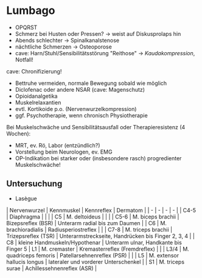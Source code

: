 # Lumbago

- OPQRST
- Schmerz bei Husten oder Pressen? → weist auf Diskusprolaps hin
- Abends schlechter → Spinalkanalstenose
- nächtliche Schmerzen → Osteoporose
- cave: Harn/Stuhl/Sensibilitätsstörung "Reithose" → *Kaudakompression*, Notfall!

cave: Chronifizierung!

- Bettruhe vermeiden, normale Bewegung sobald wie möglich
- Diclofenac oder andere NSAR (cave: Magenschutz)
- Opioidanalgetika
- Muskelrelaxantien
- evtl. Kortikoide p.o. (Nervenwurzelkompression)
- ggf. Psychotherapie, wenn chronisch Physiotherapie

Bei Muskelschwäche und Sensibilitätsausfall oder Therapieresistenz (4 Wochen):
- MRT, ev. Rö, Labor (entzündlich?)
- Vorstellung beim Neurologen, ev. EMG
- OP-Indikation bei starker oder (insbesondere rasch) progredienter Muskelschwäche!

## Untersuchung

- Lasègue

| Nervenwurzel | Kennmuskel | Kennreflex |
Dermatom |
| - | - | - | - |
| C4-5 | Diaphragma |	| |
| C5 | M. deltoideus | | |
| C5-6 | M. biceps brachii | Bizepsreflex (BSR) | Unterarm radial bis zum Daumen |
| C6 | M. brachioradialis | Radiusperiostreflex | |
| C7-8 | M. triceps brachii | Trizepsreflex (TSR) | Unterarmstreckseite, Handrücken bis Finger 2, 3, 4 |
| C8 | kleine Handmuskeln/Hypothenar | Unterarm ulnar, Handkante bis Finger 5
| L1 | M. cremaster | Kremasterreflex (Fremdreflex) | |
| L3/4 | M. quadriceps femoris | Patellarsehnenreflex (PSR) | |
| L5 | M. extensor hallucis longus | lateraler und vorderer Unterschenkel	|
| S1 | M. triceps surae | Achillessehnenreflex (ASR) |
